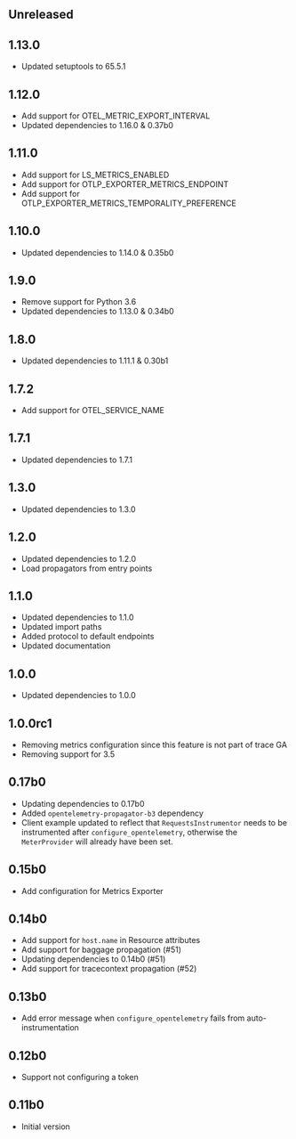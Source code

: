 ## Unreleased

## 1.13.0

- Updated setuptools to 65.5.1

## 1.12.0

- Add support for OTEL_METRIC_EXPORT_INTERVAL
- Updated dependencies to 1.16.0 & 0.37b0

## 1.11.0

- Add support for LS_METRICS_ENABLED
- Add support for OTLP_EXPORTER_METRICS_ENDPOINT
- Add support for OTLP_EXPORTER_METRICS_TEMPORALITY_PREFERENCE

## 1.10.0

- Updated dependencies to 1.14.0 & 0.35b0

## 1.9.0

- Remove support for Python 3.6
- Updated dependencies to 1.13.0 & 0.34b0

## 1.8.0

- Updated dependencies to 1.11.1 & 0.30b1

## 1.7.2

- Add support for OTEL_SERVICE_NAME

## 1.7.1

- Updated dependencies to 1.7.1

## 1.3.0

- Updated dependencies to 1.3.0

## 1.2.0

- Updated dependencies to 1.2.0
- Load propagators from entry points

## 1.1.0

- Updated dependencies to 1.1.0
- Updated import paths
- Added protocol to default endpoints
- Updated documentation

## 1.0.0

- Updated dependencies to 1.0.0

## 1.0.0rc1

- Removing metrics configuration since this feature is not part of trace GA
- Removing support for 3.5

## 0.17b0

- Updating dependencies to 0.17b0
- Added `opentelemetry-propagator-b3` dependency
- Client example updated to reflect that `RequestsInstrumentor`
  needs to be instrumented after `configure_opentelemetry`, otherwise
  the `MeterProvider` will already have been set.

## 0.15b0

- Add configuration for Metrics Exporter

## 0.14b0

- Add support for `host.name` in Resource attributes
- Add support for baggage propagation (#51)
- Updating dependencies to 0.14b0 (#51)
- Add support for tracecontext propagation (#52)

## 0.13b0

- Add error message when `configure_opentelemetry` fails
  from auto-instrumentation

## 0.12b0

- Support not configuring a token

## 0.11b0

- Initial version
